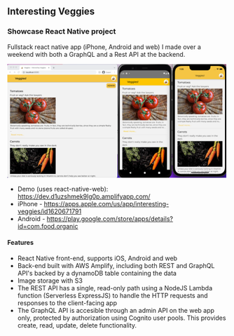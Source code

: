 ## Interesting Veggies

### Showcase React Native project

Fullstack react native app (iPhone, Android and web) I made over a weekend with both a GraphQL and a Rest API at the backend.

<img src="Screenshot.png" alt="screenshot" width="500"/>

- Demo (uses react-native-web): https://dev.d1uzshmek9lg0p.amplifyapp.com/
- iPhone - https://apps.apple.com/us/app/interesting-veggies/id1620671791
- Android - https://play.google.com/store/apps/details?id=com.food.organic

#### Features

- React Native front-end, supports iOS, Android and web
- Back-end built with AWS Amplify, including both REST and GraphQL API's backed by a dynamoDB table containing the data
- Image storage with S3
- The REST API has a single, read-only path using a NodeJS Lambda function (Serverless ExpressJS) to handle the HTTP requests and responses to the client-facing app
- The GraphQL API is accesible through an admin API on the web app only, protected by authorization using Cognito user pools. This provides create, read, update, delete functionality.

